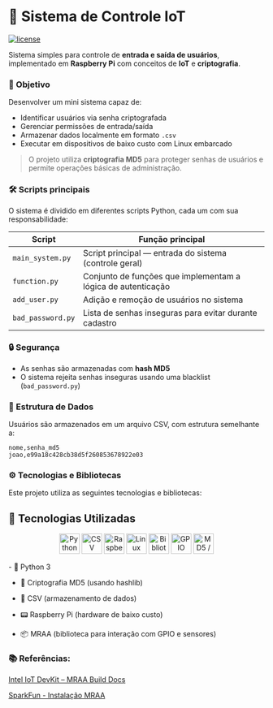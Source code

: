 <!--
[![license](https://img.shields.io/github/license/agslima/Sistema-IoT-de-Controle?style=flat-square)](https://raw.githubusercontent.com/agslima/Sistema-IoT-de-Controle/master/LICENSE)

# Sistema de Controle IoT

Sistema para controle de entrada e saída de usuário, implementado em RaspberryPi com conceitos em IoT.

O objetivo do mini sistema é a criação e identificação do usuário com senhas criptografadas. O mini sistema é escrito com linguagem Python, usando e usada criptografia MD5 para salvar os usuários e senhas em um arquivo CSV.

### Sistema
O mini sistema tem os seguintes scripts em python:

- main_system.py Contém a main do sistema, ou seja, é o script principal do sistema.
- function.py: contém todas as funções do sistema; para mais detalhes, leia a parte de
documentação das funções.
- add_user.py: contém a funcionalidade de inserir ou deletar usuários no sistema.
- bad_password.py: script com a funcionalidade de criar senhas quem não devem ser usadas ao criar um novo usuário.

### Bibliotecas
Bibliotecas usadas:

https://github.com/intel-iot-devkit/mraa/blob/master/docs/building.md

https://learn.sparkfun.com/tutorials/installing-libmraa-on-ubilinux-for-edison/all
-->

# 📡 Sistema de Controle IoT

[![license](https://img.shields.io/github/license/agslima/Sistema-IoT-de-Controle?style=flat-square)](https://raw.githubusercontent.com/agslima/Sistema-IoT-de-Controle/master/LICENSE)

Sistema simples para controle de **entrada e saída de usuários**, implementado em **Raspberry Pi** com conceitos de **IoT** e **criptografia**.


### 🎯 Objetivo

Desenvolver um mini sistema capaz de:

- Identificar usuários via senha criptografada
- Gerenciar permissões de entrada/saída
- Armazenar dados localmente em formato `.csv`
- Executar em dispositivos de baixo custo com Linux embarcado

> O projeto utiliza **criptografia MD5** para proteger senhas de usuários e permite operações básicas de administração.


### 🛠️ Scripts principais

O sistema é dividido em diferentes scripts Python, cada um com sua responsabilidade:

| Script             | Função principal                                                |
|--------------------|------------------------------------------------------------------|
| `main_system.py`   | Script principal — entrada do sistema (controle geral)          |
| `function.py`      | Conjunto de funções que implementam a lógica de autenticação    |
| `add_user.py`      | Adição e remoção de usuários no sistema                         |
| `bad_password.py`  | Lista de senhas inseguras para evitar durante cadastro          |


### 🔒 Segurança

- As senhas são armazenadas com **hash MD5**
- O sistema rejeita senhas inseguras usando uma blacklist (`bad_password.py`)


### 💾 Estrutura de Dados

Usuários são armazenados em um arquivo CSV, com estrutura semelhante a:

```csv
nome,senha_md5
joao,e99a18c428cb38d5f260853678922e03
```

### ⚙️ Tecnologias e Bibliotecas

Este projeto utiliza as seguintes tecnologias e bibliotecas:

## 🚀 Tecnologias Utilizadas

<p align="center">
  <img height="40" src="https://cdn.jsdelivr.net/gh/devicons/devicon/icons/python/python-original.svg" title="Python" />
  <img height="40" src="https://img.icons8.com/fluency/48/000000/csv.png" title="CSV" />
  <img height="40" src="https://upload.wikimedia.org/wikipedia/commons/3/3e/Raspberry_Pi_Logo.svg" title="Raspberry Pi" />
  <img height="40" src="https://upload.wikimedia.org/wikipedia/commons/3/3f/Linux_Mint_logo_without_wordmark.svg" title="Linux Embarcado" />
  <img height="40" src="https://upload.wikimedia.org/wikipedia/commons/e/e6/Gnu-octave-logo.svg" title="Biblioteca Científica" />
  <img height="40" src="https://seeklogo.com/images/G/gpio-logo-6DC812D792-seeklogo.com.png" title="GPIO" />
  <img height="40" src="https://upload.wikimedia.org/wikipedia/commons/thumb/5/51/OpenSSL_Logo.svg/512px-OpenSSL_Logo.svg.png" title="MD5 / Hashlib" />
</p>
- 🐍 Python 3

- 🔐 Criptografia MD5 (usando hashlib)

- 📂 CSV (armazenamento de dados)

- 📟 Raspberry Pi (hardware de baixo custo)

- 📦 MRAA (biblioteca para interação com GPIO e sensores)

### 📚 Referências:

[Intel IoT DevKit – MRAA Build Docs](https://github.com/intel-iot-devkit/mraa/blob/master/docs/building.md)

[SparkFun - Instalação MRAA](https://learn.sparkfun.com/tutorials/installing-libmraa-on-ubilinux-for-edison/all)


